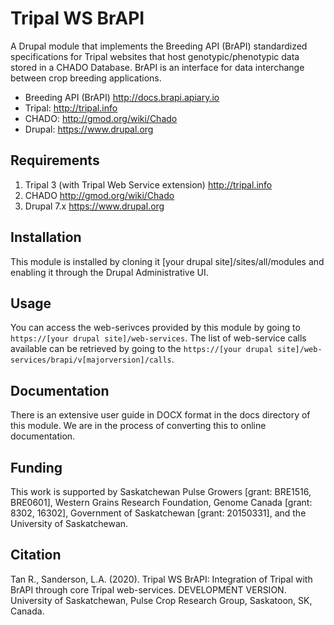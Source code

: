 # Tripal WS BrAPI

A Drupal module that implements the Breeding API (BrAPI) standardized specifications for Tripal websites that host genotypic/phenotypic data stored in a CHADO Database. BrAPI is an interface for data interchange between crop breeding applications.		

 - Breeding API (BrAPI)	http://docs.brapi.apiary.io
 - Tripal: http://tripal.info
 - CHADO: http://gmod.org/wiki/Chado
 - Drupal: https://www.drupal.org

## Requirements

1. Tripal 3 (with Tripal Web Service extension)	http://tripal.info
2. CHADO	http://gmod.org/wiki/Chado
3. Drupal 7.x	https://www.drupal.org

## Installation

This module is installed by cloning it [your drupal site]/sites/all/modules and enabling it through the Drupal Administrative UI.

## Usage

You can access the web-serivces provided by this module by going to `https://[your drupal site]/web-services`. The list of web-service calls available can be retrieved by going to the `https://[your drupal site]/web-services/brapi/v[majorversion]/calls`.

## Documentation

There is an extensive user guide in DOCX format in the docs directory of this module. We are in the process of converting this to online documentation.

## Funding

This work is supported by Saskatchewan Pulse Growers [grant: BRE1516, BRE0601], Western Grains Research Foundation, Genome Canada [grant: 8302, 16302], Government of Saskatchewan [grant: 20150331], and the University of Saskatchewan.

## Citation

Tan R., Sanderson, L.A. (2020). Tripal WS BrAPI: Integration of Tripal with BrAPI through core Tripal web-services. DEVELOPMENT VERSION. University of Saskatchewan, Pulse Crop Research Group, Saskatoon, SK, Canada.
